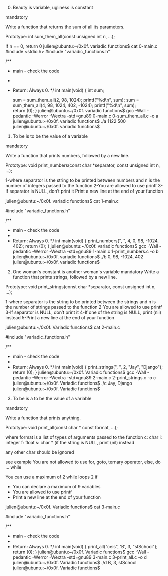 0. Beauty is variable, ugliness is constant

mandatory

Write a function that returns the sum of all its parameters.

Prototype: int sum_them_all(const unsigned int n, ...);

If n == 0, return 0
julien@ubuntu:~/0x0f. variadic functions$ cat 0-main.c
#include <stdio.h>
#include "variadic_functions.h"

/**
 * main - check the code
 *
 * Return: Always 0.
 */
int main(void)
{
    int sum;

    sum = sum_them_all(2, 98, 1024);
    printf("%d\n", sum);
    sum = sum_them_all(4, 98, 1024, 402, -1024);
    printf("%d\n", sum);    
    return (0);
}
julien@ubuntu:~/0x0f. variadic functions$ gcc -Wall -pedantic -Werror -Wextra -std=gnu89 0-main.c 0-sum_them_all.c -o a
julien@ubuntu:~/0x0f. variadic functions$ ./a 
1122
500
julien@ubuntu:~/0x0f. variadic functions$ 


1. To be is to be the value of a variable

mandatory

Write a function that prints numbers, followed by a new line.

Prototype: void print_numbers(const char *separator, const unsigned int n, ...);

1-where separator is the string to be printed between numbers
and n is the number of integers passed to the function
2-You are allowed to use printf
3-If separator is NULL, don’t print it
Print a new line at the end of your function

julien@ubuntu:~/0x0f. variadic functions$ cat 1-main.c

#include "variadic_functions.h"

/**
 * main - check the code
 *
 * Return: Always 0.
 */
int main(void)
{
    print_numbers(", ", 4, 0, 98, -1024, 402);
    return (0);
}
julien@ubuntu:~/0x0f. variadic functions$ gcc -Wall -pedantic -Werror -Wextra -std=gnu89 1-main.c 1-print_numbers.c -o b
julien@ubuntu:~/0x0f. variadic functions$ ./b
0, 98, -1024, 402
julien@ubuntu:~/0x0f. variadic functions$ 


2. One woman's constant is another woman's variable
mandatory
Write a function that prints strings, followed by a new line.

Prototype: void print_strings(const char *separator, const unsigned int n, ...);

1-where separator is the string to be printed between the strings
and n is the number of strings passed to the function
2-You are allowed to use printf
3-If separator is NULL, don’t print it
4-If one of the string is NULL, print (nil) instead
5-Print a new line at the end of your function

julien@ubuntu:~/0x0f. Variadic functions$ cat 2-main.c

#include "variadic_functions.h"

/**
 * main - check the code
 *
 * Return: Always 0.
 */
int main(void)
{
    print_strings(", ", 2, "Jay", "Django");
    return (0);
}
julien@ubuntu:~/0x0f. Variadic functions$ gcc -Wall -pedantic -Werror -Wextra -std=gnu89 2-main.c 2-print_strings.c -o c
julien@ubuntu:~/0x0f. Variadic functions$ ./c 
Jay, Django
julien@ubuntu:~/0x0f. Variadic functions$ 


3. To be is a to be the value of a variable

mandatory

Write a function that prints anything.

Prototype: void print_all(const char * const format, ...);

where format is a list of types of arguments passed to the function
   c: char
   i: integer
   f: float
   s: char * (if the string is NULL, print (nil) instead

any other char should be ignored

see example
You are not allowed to use for, goto, ternary operator, else, do ... while

You can use a maximum of
   2 while loops
   2 if
- You can declare a maximum of 9 variables
- You are allowed to use printf
- Print a new line at the end of your function

julien@ubuntu:~/0x0f. Variadic functions$ cat 3-main.c

#include "variadic_functions.h"

/**
 * main - check the code
 *
 * Return: Always 0.
 */
int main(void)
{
    print_all("ceis", 'B', 3, "stSchool");
    return (0);
}
julien@ubuntu:~/0x0f. Variadic functions$ gcc -Wall -pedantic -Werror -Wextra -std=gnu89 3-main.c 3-print_all.c -o d
julien@ubuntu:~/0x0f. Variadic functions$ ./d 
B, 3, stSchool
julien@ubuntu:~/0x0f. Variadic functions$ 



